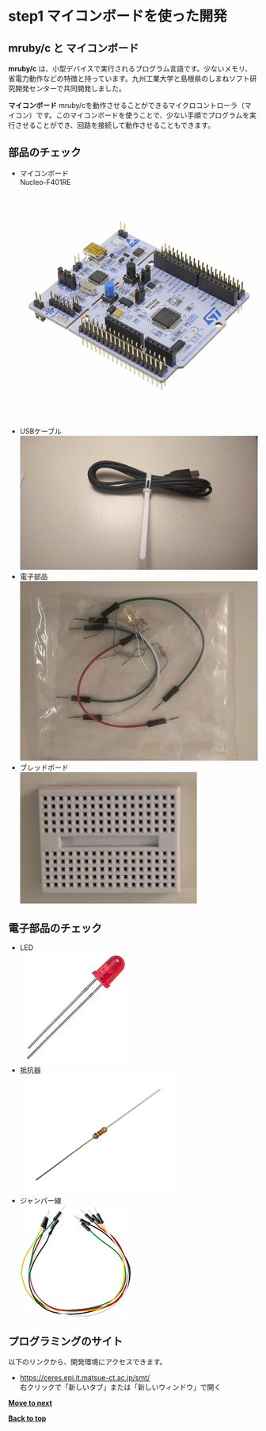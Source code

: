 # step1 マイコンボードを使った開発

## mruby/c と マイコンボード

**mruby/c** は、小型デバイスで実行されるプログラム言語です。少ないメモリ、省電力動作などの特徴と持っています。九州工業大学と島根県のしまねソフト研究開発センターで共同開発しました。

**マイコンボード** mruby/cを動作させることができるマイクロコントローラ（マイコン）です。このマイコンボードを使うことで、少ない手順でプログラムを実行させることができ、回路を接続して動作させることもできます。

## 部品のチェック

- マイコンボード<br>
  Nucleo-F401RE
![F401RE](/images/Nucleo-N401RE_side.png)
- USBケーブル<br>
![Cable](/images/cable.jpg)
- 電子部品<br>
![Parts](/images/parts.jpg)
- ブレッドボード<br>
![BreadBoard](/images/breadboard.jpg)

## 電子部品のチェック

- LED<br>
![alt text](/images/led.png)
- 抵抗器<br>
![alt text](/images/r.png)
- ジャンパー線<br>
![alt text](/images/wire.png)

## プログラミングのサイト

以下のリンクから、開発環境にアクセスできます。

- https://ceres.epi.it.matsue-ct.ac.jp/smt/<br>
  右クリックで「新しいタブ」または「新しいウィンドウ」で開く

[**Move to next**](./step2.md)

[**Back to top**](./README.md)
